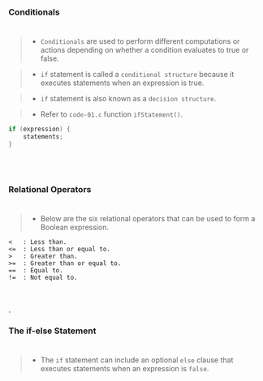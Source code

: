 ### Conditionals
#

> - `Conditionals` are used to perform different computations
    or actions depending on whether a condition evaluates to
    true or false.

> - `if` statement is called a `conditional structure`
    because it executes statements when an expression is true.

> - `if` statement is also known as a `decision structure`.

> - Refer to `code-01.c` function `ifStatement()`.

```c
if (expression) {
    statements;
}
```

<br />
<br />



### Relational Operators
#

> - Below are the six relational operators that can be used
    to form a Boolean expression.

```plaintext
<   : Less than.
<=  : Less than or equal to.
>   : Greater than.
>=  : Greater than or equal to.
==  : Equal to.
!=  : Not equal to.
```

<br />
<br />.



### The if-else Statement
#

> - The `if` statement can include an optional `else` clause
    that executes statements when an expression is `false`.
